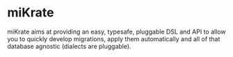 # miKrate

miKrate aims at providing an easy, typesafe, pluggable DSL and API to allow you to quickly develop migrations, apply
them automatically and all of that database agnostic (dialects are pluggable).
